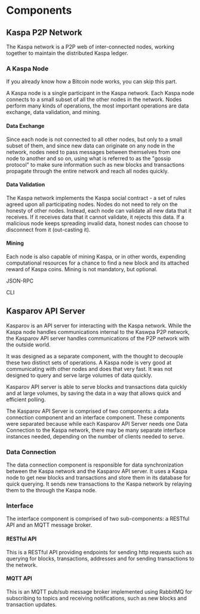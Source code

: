 # Components

## Kaspa P2P Network

The Kaspa network is a P2P web of inter-connected nodes, working together to maintain the distributed Kaspa ledger.

### A Kaspa Node

If you already know how a Bitcoin node works, you can skip this part.

A Kaspa node is a single participant in the Kaspa network. Each Kaspa node connects to a small subset of all the other nodes in the network. Nodes perform many kinds of operations, the most important operations are data exchange, data validation, and mining.

#### Data Exchange

Since each node is not connected to all other nodes, but only to a small subset of them, and since new data can originate on any node in the network, nodes need to pass messages between themselves from one node to another and so on, using what is referred to as the "gossip protocol" to make sure information such as new blocks and transactions propagate through the entire network and reach all nodes quickly.

#### Data Validation

The Kaspa network implements the Kaspa social contract - a set of rules agreed upon all participating nodes. Nodes do not need to rely on the honesty of other nodes. Instead, each node can validate all new data that it receives. If it receives data that it cannot validate, it rejects this data. If a malicious node keeps spreading invalid data, honest nodes can choose to disconnect from it \(out-casting it\).

#### Mining

Each node is also capable of mining Kaspa, or in other words, expending computational resources for a chance to find a new block and its attached reward of Kaspa coins. Mining is not mandatory, but optional.

JSON-RPC

CLI

## Kasparov API Server

Kasparov is an API server for interacting with the Kaspa network. While the Kaspa node handles communications internal to the Kaswpa P2P network, the Kasparov API server handles communications of the P2P network with the outside world.

It was designed as a separate component, with the thought to decouple these two distinct sets of operations. A Kaspa node is very good at communicating with other nodes and does that very fast. It was not designed to query and serve large volumes of data quickly.

Kasparov API server is able to serve blocks and transactions data quickly and at large volumes, by saving the data in a way that allows quick and efficient polling.

The Kasparov API Server is comprised of two components: a data connection component and an interface component. These components were separated because while each Kasparov API Server needs one Data Connection to the Kaspa network, there may be many separate interface instances needed, depending on the number of clients needed to serve.

### Data Connection

The data connection component is responsible for data synchronization between the Kaspa network and the Kasparov API server. It uses a Kaspa node to get new blocks and transactions and store them in its database for quick querying. It sends new transactions to the Kaspa network by relaying them to the through the Kaspa node.

### Interface

The interface component is comprised of two sub-components: a RESTful API and an MQTT message broker.

#### RESTful API

This is a RESTful API providing endpoints for sending http requests such as querying for blocks, transactions, addresses and for sending transactions to the network.

#### MQTT API

This is an MQTT pub/sub message broker implemented using RabbitMQ for subscribing to topics and receiving notifications, such as new blocks and transaction updates.


